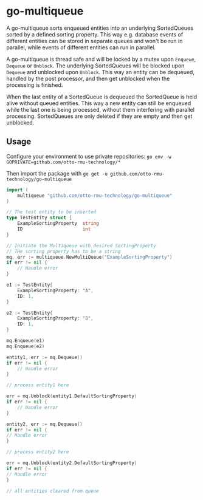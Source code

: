 # go-multiqueue

A go-multiqueue sorts enqueued entities into an underlying SortedQueues sorted by a defined sorting property.
This way e.g. database events of different entities can be stored in separate queues and won't be run in parallel, while events of different entities can run in parallel.

A go-multiqueue is thread safe and will be locked by a mutex upon `Enqueue`, `Dequeue` or `Unblock`.
The underlying SortedQueues will be blocked upon `Dequeue` and unblocked upon `Unblock`.
This way an entity can be dequeued, handled by the post processor, and then get unblocked when the processing is finished.

When the last entity of a SortedQueue is dequeued the SortedQueue is held alive without queued entities.
This way a new entity can still be enqueued while the last one is being processed, without them interfering with parallel processing.
SortedQueues are only deleted if they are empty and then get unblocked.

## Usage
Configure your environment to use private repositories: `go env -w GOPRIVATE=github.com/otto-rmu-technology/*`

Then import the package with `go get -u github.com/otto-rmu-technology/go-multiqueue`

```go
import (
	multiqueue "github.com/otto-rmu-technology/go-multiqueue"
)

// The test entity to be inserted
type TestEntity struct {
    ExampleSortingProperty  string
    ID                      int
}

// Initiate the Multiqueue with desired SortingProperty
// THe sorting property has to be a string
mq, err := multiqueue.NewMultiQueue("ExampleSortingProperty")
if err != nil { 
	// Handle error
}

e1 := TestEntity{
	ExampleSortingProperty: "A",
	ID: 1,
}

e2 := TestEntity{
	ExampleSortingProperty: "B",
	ID: 1,
}

mq.Enqueue(e1)
mq.Enqueue(e2)

entity1, err := mq.Dequeue()
if err != nil {
	// Handle error
}

// process entity1 here

err = mq.Unblock(entity1.DefaultSortingProperty)
if err != nil {
	// Handle error
}

entity2, err := mq.Dequeue()
if err != nil {
// Handle error
}

// process entity2 here

err = mq.Unblock(entity2.DefaultSortingProperty)
if err != nil {
// Handle error
}

// all entities cleared from queue 
```